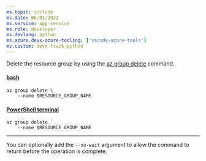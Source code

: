 ```yaml
---
ms.topic: include
ms.date: 06/01/2022
ms.service: app-service
ms.role: developer
ms.devlang: python
ms.azure.devx-azure-tooling: ['vscode-azure-tools']
ms.custom: devx-track-python
---
```


Delete the resource group by using the [az group delete](/cli/azure/group#az_group_delete) command.

#### [bash](#tab/terminal-bash)

```azurecli
az group delete \
    --name $RESOURCE_GROUP_NAME 
```

#### [PowerShell terminal](#tab/terminal-powershell)

```azurecli
az group delete `
    --name $RESOURCE_GROUP_NAME 
```

---

You can optionally add the `--no-wait` argument to allow the command to return before the operation is complete.
